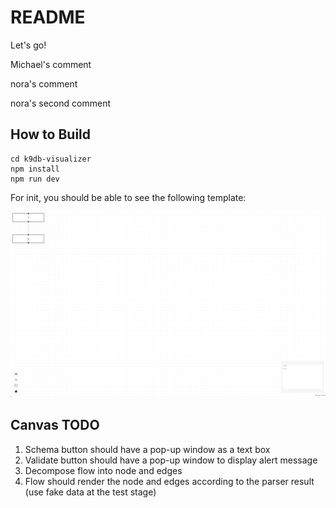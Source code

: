 # README
Let's go!

Michael's comment

nora's comment

nora's second comment

## How to Build

```console
cd k9db-visualizer 
npm install
npm run dev
```

For init, you should be able to see the following template:

![Init Phase](readme_imgs/init.png)

## Canvas TODO
1. Schema button should have a pop-up window as a text box
2. Validate button should have a pop-up window to display alert message
3. Decompose flow into node and edges
4. Flow should render the node and edges according to the parser result (use fake data at the test stage)